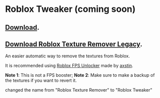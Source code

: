 # Roblox Tweaker (coming soon)
## [Download](https://github.com/OhRetro/Roblox-Tweaker/releases).
## [Download Roblox Texture Remover Legacy](https://github.com/OhRetro/Roblox-Tweaker/releases/tag/Legacy).
An easier automatic way to remove the textures from Roblox.

It is recommended using [Roblox FPS Unlocker](https://github.com/axstin/rbxfpsunlocker/releases) made by [axstin](https://github.com/axstin).


**Note 1**: This is not a FPS booster; 
**Note 2**: Make sure to make a backup of the textures if you want to revert it.


changed the name from "Roblox Texture Remover" to "Roblox Tweaker"
